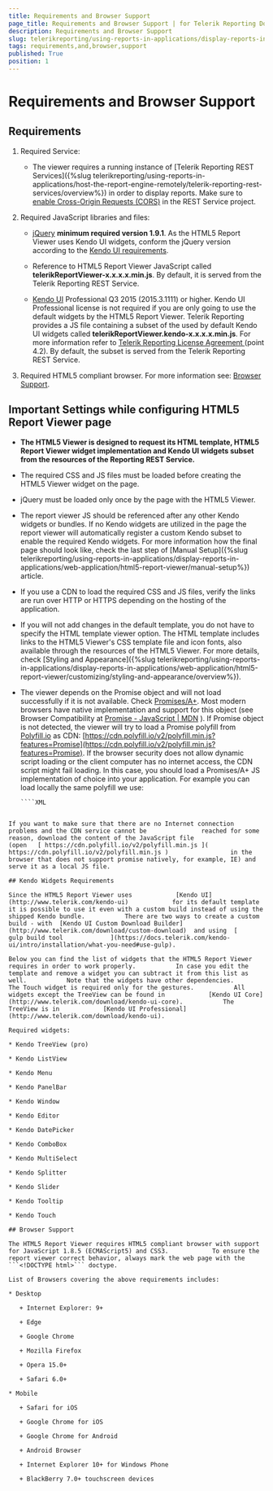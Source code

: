 ```yaml
---
title: Requirements and Browser Support
page_title: Requirements and Browser Support | for Telerik Reporting Documentation
description: Requirements and Browser Support
slug: telerikreporting/using-reports-in-applications/display-reports-in-applications/web-application/html5-report-viewer/requirements-and-browser-support
tags: requirements,and,browser,support
published: True
position: 1
---
```


# Requirements and Browser Support



## Requirements

1. Required Service:             

   + The viewer requires a running instance of [Telerik Reporting REST Services]({%slug telerikreporting/using-reports-in-applications/host-the-report-engine-remotely/telerik-reporting-rest-services/overview%})                   in order to display reports. Make sure to                    [enable Cross-Origin Requests (CORS)](https://docs.microsoft.com/en-us/aspnet/web-api/overview/security/enabling-cross-origin-requests-in-web-api)  in the REST Service project.                 

1. Required JavaScript libraries and files:

   +  [jQuery](http://jquery.com/download/) __minimum required version 1.9.1__. As the HTML5 Report Viewer uses Kendo UI widgets, conform the jQuery version according to the                    [Kendo UI requirements](https://docs.telerik.com/kendo-ui/intro/supporting/jquery-support).                 

   + Reference to HTML5 Report Viewer JavaScript called __telerikReportViewer-x.x.x.x.min.js__. By default, it is served from the                   Telerik Reporting REST Service.                 

   +  [Kendo UI](https://www.telerik.com/kendo-ui)  Professional Q3 2015 (2015.3.1111) or higher.                   Kendo UI Professional license is not required if you are only going to use the default widgets by the HTML5 Report Viewer.                   Telerik Reporting provides a JS file containing a subset of the used by default Kendo UI widgets called __telerikReportViewer.kendo-x.x.x.x.min.js__. For more information refer to  [                       Telerik Reporting License Agreement                     ](https://www.telerik.com/purchase/license-agreement/reporting-dlw-s)                    (point 4.2). By default, the subset is served from the Telerik Reporting REST Service.                 

1. Required HTML5 compliant browser. For more information see: [Browser Support](#browser-support).             

## Important Settings while configuring HTML5 Report Viewer page

* __The HTML5 Viewer is designed to request its HTML template, HTML5 Report Viewer widget implementation and Kendo UI widgets subset from the resources of the Reporting REST Service.__ 

* The required CSS and JS files must be loaded before creating the HTML5 Viewer widget on the page.

* jQuery must be loaded only once by the page with the HTML5 Viewer.

* The report viewer JS should be referenced after any other Kendo widgets or bundles.               If no Kendo widgets are utilized in the page the report viewer will automatically register a custom Kendo subset to                enable the required Kendo widgets. For more information how the final page should look like, check the last step of                [Manual Setup]({%slug telerikreporting/using-reports-in-applications/display-reports-in-applications/web-application/html5-report-viewer/manual-setup%}) article.             

* If you use a CDN to load the required CSS and JS files, verify the links are run over HTTP or HTTPS depending on the hosting of the application.

* If you will not add changes in the default template, you do not have to specify the HTML template viewer option.               The HTML template includes links to the HTML5 Viewer's CSS template file and icon fonts, also available through the resources of the HTML5 Viewer.                 For more details, check [Styling and Appearance]({%slug telerikreporting/using-reports-in-applications/display-reports-in-applications/web-application/html5-report-viewer/customizing/styling-and-appearance/overview%}).             

* The viewer depends on the Promise object and will not load successfully if it is not available. Check  [Promises/A+](https://promisesaplus.com/).               Most modern browsers have native implementation and support for this object (see Browser Compatibility at  [Promise - JavaScript | MDN](https://developer.mozilla.org/en-US/docs/Web/JavaScript/Reference/Global_Objects/Promise) ).               If Promise object is not detected, the viewer will try to load a Promise polyfill from  [Polyfill.io](https://polyfill.io)  as CDN:  [https://cdn.polyfill.io/v2/polyfill.min.js?features=Promise](https://cdn.polyfill.io/v2/polyfill.min.js?features=Promise).               If the browser security does not allow dynamic script loading or the client computer has no               internet access, the CDN script might fail loading. In this case, you should load a Promises/A+ JS implementation               of choice into your application. For example you can load locally the same polyfill we use:             

    
      ````XML
<script src="https://cdn.polyfill.io/v2/polyfill.min.js?features=Promise"></script>
````

If you want to make sure that there are no Internet connection problems and the CDN service cannot be               reached for some reason, download the content of the JavaScript file               (open   [ https://cdn.polyfill.io/v2/polyfill.min.js ]( https://cdn.polyfill.io/v2/polyfill.min.js )                 in the browser that does not support promise natively, for example, IE) and serve it as a local JS file.              

## Kendo Widgets Requirements

Since the HTML5 Report Viewer uses            [Kendo UI](http://www.telerik.com/kendo-ui)            for its default template it is possible to use it even with a custom build instead of using the shipped Kendo bundle.           There are two ways to create a custom build - with  [Kendo UI Custom Download Builder](http://www.telerik.com/download/custom-download)  and using  [               gulp build tool             ](https://docs.telerik.com/kendo-ui/intro/installation/what-you-need#use-gulp).         

Below you can find the list of widgets that the HTML5 Report Viewer requires in order to work properly.           In case you edit the template and remove a widget you can subtract it from this list as well.           Note that the widgets have other dependencies.           The Touch widget is required only for the gestures.           All widgets except the TreeView can be found in            [Kendo UI Core](http://www.telerik.com/download/kendo-ui-core).           The TreeView is in            [Kendo UI Professional](http://www.telerik.com/download/kendo-ui).         

Required widgets:         

* Kendo TreeView (pro)

* Kendo ListView

* Kendo Menu

* Kendo PanelBar

* Kendo Window

* Kendo Editor

* Kendo DatePicker

* Kendo ComboBox

* Kendo MultiSelect

* Kendo Splitter

* Kendo Slider

* Kendo Tooltip

* Kendo Touch

## Browser Support

The HTML5 Report Viewer requires HTML5 compliant browser with support for JavaScript 1.8.5 (ECMAScript5) and CSS3.            To ensure the report viewer correct behavior, always mark the web page with the ```<!DOCTYPE html>``` doctype.         

List of Browsers covering the above requirements includes:

* Desktop

   + Internet Explorer: 9+

   + Edge

   + Google Chrome

   + Mozilla Firefox

   + Opera 15.0+

   + Safari 6.0+

* Mobile

   + Safari for iOS

   + Google Chrome for iOS

   + Google Chrome for Android

   + Android Browser

   + Internet Explorer 10+ for Windows Phone

   + BlackBerry 7.0+ touchscreen devices

